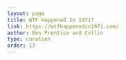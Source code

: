 ```yaml
---
layout: page
title: WTF Happened In 1971?
link: https://wtfhappenedin1971.com/
author: Ben Prentice and Collin
type: curation
order: 13
---
```


